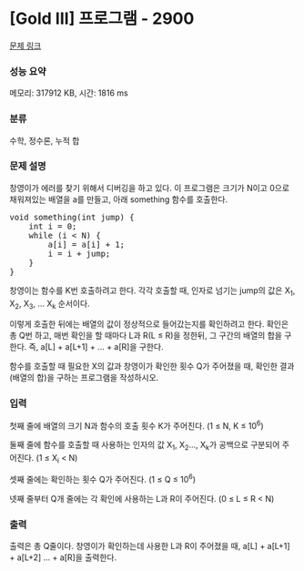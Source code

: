 # [Gold III] 프로그램 - 2900 

[문제 링크](https://www.acmicpc.net/problem/2900) 

### 성능 요약

메모리: 317912 KB, 시간: 1816 ms

### 분류

수학, 정수론, 누적 합

### 문제 설명

<p>창영이가 에러를 찾기 위해서 디버깅을 하고 있다. 이 프로그램은 크기가 N이고 0으로 채워져있는 배열을 a를 만들고, 아래 something 함수를 호출한다.</p>

<pre>void something(int jump) {
    int i = 0;
    while (i < N) {
        a[i] = a[i] + 1;
        i = i + jump;
    }
}</pre>

<p>창영이는 함수를 K번 호출하려고 한다. 각각 호출할 때, 인자로 넘기는 jump의 값은 X<sub>1</sub>, X<sub>2</sub>, X<sub>3</sub>, ... X<sub>k</sub> 순서이다.</p>

<p>이렇게 호출한 뒤에는 배열의 값이 정상적으로 들어갔는지를 확인하려고 한다. 확인은 총 Q번 하고, 매번 확인을 할 때마다 L과 R(L ≤ R)을 정한뒤, 그 구간의 배열의 합을 구한다. 즉, a[L] + a[L+1] + ... + a[R]을 구한다.</p>

<p>함수를 호출할 때 필요한 X의 값과 창영이가 확인한 횟수 Q가 주어졌을 때, 확인한 결과(배열의 합)을 구하는 프로그램을 작성하시오.</p>

### 입력 

 <p>첫째 줄에 배열의 크기 N과 함수의 호출 횟수 K가 주어진다. (1 ≤ N, K ≤ 10<sup>6</sup>)</p>

<p>둘째 줄에 함수를 호출할 때 사용하는 인자의 값 X<sub>1</sub>, X<sub>2</sub>..., X<sub>k</sub>가 공백으로 구분되어 주어진다. (1 ≤ X<sub>i</sub> < N)</p>

<p>셋째 줄에는 확인하는 횟수 Q가 주어진다. (1 ≤ Q ≤ 10<sup>6</sup>)</p>

<p>넷째 줄부터 Q개 줄에는 각 확인에 사용하는 L과 R이 주어진다. (0 ≤ L ≤ R < N)</p>

### 출력 

 <p>출력은 총 Q줄이다. 창영이가 확인하는데 사용한 L과 R이 주어졌을 때, a[L] + a[L+1] + a[L+2] ... + a[R]을 출력한다. </p>

